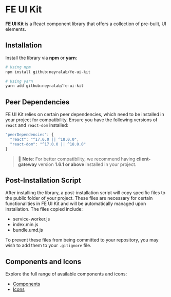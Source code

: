 # FE UI Kit

**FE UI Kit** is a React component library that offers a collection of pre-built, UI elements.

## Installation

Install the library via **npm** or **yarn**:

```bash
# Using npm
npm install github:neyralab/fe-ui-kit

# Using yarn
yarn add github:neyralab/fe-ui-kit
```

## Peer Dependencies
FE UI Kit relies on certain peer dependencies, which need to be installed in your project for compatibility. Ensure you have the following versions of `react` and `react-dom` installed:

```javascript
"peerDependencies": {
  "react": "^17.0.0 || ^18.0.0",
  "react-dom": "^17.0.0 || ^18.0.0"
}
```

> 📌 **Note**: For better compatibility, we recommend having **client-gateway** version **1.6.1 or above** installed in your project.


## Post-Installation Script
After installing the library, a post-installation script will copy specific files to the public folder of your project. These files are necessary for certain functionalities in FE UI Kit and will be automatically managed upon installation. The files copied include:

- service-worker.js
- index.min.js
- bundle.umd.js

To prevent these files from being committed to your repository, you may wish to add them to your `.gitignore` file.

## Components and Icons
Explore the full range of available components and icons:

- [Components](https://github.com/neyralab/fe-ui-kit/tree/main/src/components)
- [Icons](https://github.com/neyralab/fe-ui-kit/tree/main/src/icons)

